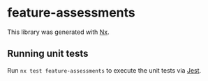 # feature-assessments

This library was generated with [Nx](https://nx.dev).

## Running unit tests

Run `nx test feature-assessments` to execute the unit tests via [Jest](https://jestjs.io).
